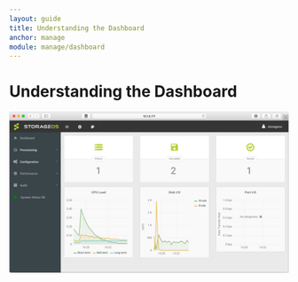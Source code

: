 ```yaml
---
layout: guide
title: Understanding the Dashboard
anchor: manage
module: manage/dashboard
---
```


# Understanding the Dashboard


![screenshot](/images/docs/manage/dashboard.png)
